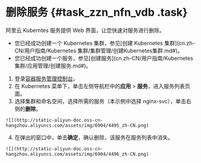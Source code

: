 # 删除服务 {#task_zzn_nfn_vdb .task}

阿里云 Kuberntes 服务提供 Web 界面，让您快速对服务进行删除。

-   您已经成功创建一个 Kubernetes 集群，参见[创建 Kubernetes 集群](cn.zh-CN/用户指南/Kubernetes 集群/集群管理/创建Kubernetes集群.md#)。
-   您已经成功创建一个服务，参见[创建服务](cn.zh-CN/用户指南/Kubernetes 集群/应用管理/创建服务.md#)。

1.   登录[容器服务管理控制台](https://cs.console.aliyun.com)。 
2.   在 Kubernetes 菜单下，单击左侧导航栏中的**应用** \> **服务**，进入服务列表页面。 
3.   选择集群和命名空间，选择所需的服务（本示例中选择 nginx-svc），单击右侧的**删除**。 

    ![](http://static-aliyun-doc.oss-cn-hangzhou.aliyuncs.com/assets/img/6904/4495_zh-CN.png)

4.   在弹出的窗口中，单击**确定**，确认删除，该服务在服务列表中消失。 

    ![](http://static-aliyun-doc.oss-cn-hangzhou.aliyuncs.com/assets/img/6904/4496_zh-CN.png)


